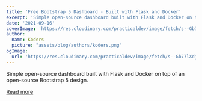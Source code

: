 ```yaml
---
title: 'Free Bootstrap 5 Dashboard - Built with Flask and Docker'
excerpt: 'Simple open-source dashboard built with Flask and Docker on top of an open-source Bootstrap 5 design.'
date: '2021-09-16'
coverImage: 'https://res.cloudinary.com/practicaldev/image/fetch/s--Gb77lXdj--/c_imagga_scale,f_auto,fl_progressive,h_420,q_auto,w_1000/https://dev-to-uploads.s3.amazonaws.com/uploads/articles/zkfnbax3mnkr2s7jme96.jpg'
author:
  name: Koders
  picture: "assets/blog/authors/koders.png"
ogImage:
  url: 'https://res.cloudinary.com/practicaldev/image/fetch/s--Gb77lXdj--/c_imagga_scale,f_auto,fl_progressive,h_420,q_auto,w_1000/https://dev-to-uploads.s3.amazonaws.com/uploads/articles/zkfnbax3mnkr2s7jme96.jpg'
---
```


Simple open-source dashboard built with Flask and Docker on top of an open-source Bootstrap 5 design.

[Read more](https://dev.to/sm0ke/bootstrap-5-admin-dashboard-flask-and-docker-449m)
